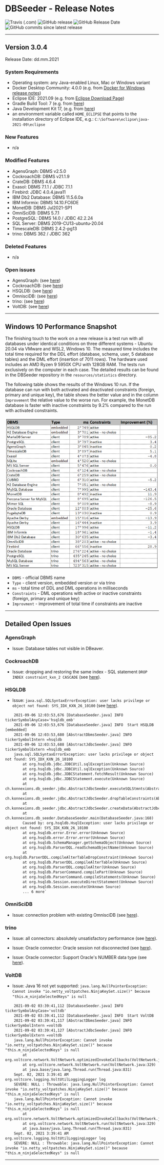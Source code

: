 # DBSeeder - Release Notes

![Travis (.com)](https://img.shields.io/travis/com/KonnexionsGmbH/db_seeder.svg?branch=master)
![GitHub release](https://img.shields.io/github/release/KonnexionsGmbH/db_seeder.svg)
![GitHub Release Date](https://img.shields.io/github/release-date/KonnexionsGmbH/db_seeder.svg)
![GitHub commits since latest release](https://img.shields.io/github/commits-since/KonnexionsGmbH/db_seeder/3.0.4.svg)

----

## Version 3.0.4

Release Date: dd.mm.2021

### System Requirements

- Operating system: any Java-enabled Linux, Mac or Windows variant
- Docker Desktop Community: 4.0.0 (e.g. from [Docker for Windows release notes](https://docs.docker.com/docker-for-windows/release-notes))
- Eclipse IDE: 2021.09 (e.g. from [Eclipse Download Page](https://www.eclipse.org/downloads))
- Gradle Build Tool: 7 (e.g. from [here](https://gradle.org/releases))
- Java Development Kit 17, (e.g. from [here](https://jdk.java.net/java-se-ri/17))
- an environment variable called `HOME_ECLIPSE` that points to the installation directory of Eclipse IDE, e.g.: `C:\Software\eclipse\java-2021-09\eclipse`

### New Features

- n/a

### Modified Features

- AgensGraph: DBMS v2.5.0
- CockroachDB: DBMS v21.1.9
- CrateDB: DBMS 4.6.4
- Exasol: DBMS 7.1.1 / JDBC 7.1.1
- Firebird: JDBC 4.0.4.java11
- IBM Db2 Database: DBMS 11.5.6.0a
- IBM Informix: DBMS 14.10.FC6DE
- MonetDB: DBMS Jul2021-SP1
- OmniSciDB: DBMS 5.7.1
- PostgreSQL: DBMS 14.0 / JDBC 42.2.24
- SQL Server: DBMS 2019-CU13-ubuntu-20.04
- TimescaleDB: DBMS 2.4.2-pg13
- trino: DBMS 362 / JDBC 362

### Deleted Features

- n/a

### Open issues

- AgensGraph: (see [here](#issues_agensgraph))
- CockroachDB: (see [here](#issues_cockroach))
- HSQLDB: (see [here](#issues_hsqldb))
- OmnisciDB: (see [here](#issues_omnisci))
- trino: (see [here](#issues_trino))
- VoltDB: (see [here](#issues_voltdb))

----

## Windows 10 Performance Snapshot

The finishing touch to the work on a new release is a test run with all databases under identical conditions on three different systems - Ubuntu 20.04 via VMware and WSL2, Windows 10. 
The measured time includes the total time required for the DDL effort (database, schema, user, 5 database tables) and the DML effort (insertion of 7011 rows). 
The hardware used includes an AMD Ryzen 9 5950X CPU with 128GB RAM. 
The tests run exclusively on the computer in each case. 
The detailed results can be found in the DBSeeder repository in the `resources/statistics` directory.

The following table shows the results of the Windows 10 run. 
If the database can run with both activated and deactivated constraints (foreign, primary and unique key), the table shows the better value and in the column `Improvement` the relative value to the worse run. 
For example, the MonetDB database is faster with inactive constraints by 9.2% compared to the run with activated constraints.

![](resources/.README_images/Perf_Snap_3.0.4_win10.png)

- `DBMS` - official DBMS name
- `Type` - client version, embedded version or via trino
- `ms` - total time of DDL and DML operations in milliseconds
- `Constraints` - DML operations with active or inactive constraints (foreign, primary and unique key)
- `Improvment` - improvement of total time if constraints are inactive 

----

## Detailed Open Issues

### <a name="issues_agensgraph"></a> AgensGraph

- Issue: Database tables not visible in DBeaver.

### <a name="issues_cockroach"></a> CockroachDB

- Issue: dropping and restoring the same index - SQL statement `DROP INDEX constraint_kxn_2 CASCADE` (see [here](https://github.com/cockroachdb/cockroach/issues/42844)).

### <a name="issues_hsqldb"></a> HSQLDB

- Issue: `java.sql.SQLSyntaxErrorException: user lacks privilege or object not found: SYS_IDX_KXN_26_10100` (see [here](https://stackoverflow.com/questions/46362160/error-java-sql-sqlsyntaxerrorexception-user-lacks-privilege-or-object-not-foun)).
```
    2021-09-06 12:03:53,676 [DatabaseSeeder.java] INFO  tickerSymbolAnyCase='hsqldb_emb'
    2021-09-06 12:03:53,676 [DatabaseSeeder.java] INFO  Start HSQLDB [embedded]
    2021-09-06 12:03:53,680 [AbstractDbmsSeeder.java] INFO  tickerSymbolIntern =hsqldb
    2021-09-06 12:03:53,688 [AbstractJdbcSeeder.java] INFO  tickerSymbolExtern =hsqldb_emb
    java.sql.SQLSyntaxErrorException: user lacks privilege or object not found: SYS_IDX_KXN_26_10100
        at org.hsqldb.jdbc.JDBCUtil.sqlException(Unknown Source)
        at org.hsqldb.jdbc.JDBCUtil.sqlException(Unknown Source)
        at org.hsqldb.jdbc.JDBCStatement.fetchResult(Unknown Source)
        at org.hsqldb.jdbc.JDBCStatement.execute(Unknown Source)
        at ch.konnexions.db_seeder.jdbc.AbstractJdbcSeeder.executeSQLStmnts(AbstractJdbcSeeder.java:1351)
        at ch.konnexions.db_seeder.jdbc.AbstractJdbcSeeder.dropTableConstraints(AbstractJdbcSeeder.java:1220)
        at ch.konnexions.db_seeder.jdbc.AbstractJdbcSeeder.createData(AbstractJdbcSeeder.java:420)
        at ch.konnexions.db_seeder.DatabaseSeeder.main(DatabaseSeeder.java:168)
        Caused by: org.hsqldb.HsqlException: user lacks privilege or object not found: SYS_IDX_KXN_26_10100
        at org.hsqldb.error.Error.error(Unknown Source)
        at org.hsqldb.error.Error.error(Unknown Source)
        at org.hsqldb.SchemaManager.getSchemaObject(Unknown Source)
        at org.hsqldb.ParserDQL.readSchemaObjectName(Unknown Source)
        at org.hsqldb.ParserDDL.compileAlterTableDropConstraint(Unknown Source)
        at org.hsqldb.ParserDDL.compileAlterTable(Unknown Source)
        at org.hsqldb.ParserDDL.compileAlter(Unknown Source)
        at org.hsqldb.ParserCommand.compilePart(Unknown Source)
        at org.hsqldb.ParserCommand.compileStatements(Unknown Source)
        at org.hsqldb.Session.executeDirectStatement(Unknown Source)
        at org.hsqldb.Session.execute(Unknown Source)
        ... 6 more`
```

### <a name="issues_omnisci"></a> OmniSciDB

- Issue: connection problem with existing OmnisciDB (see [here](https://github.com/omnisci/omniscidb/issues/668)).

### <a name="issues_trino"></a> trino

- Issue: all connectors: absolutely unsatisfactory performance (see [here](https://github.com/trinodb/trino/issues/5681)).
    
- Issue: Oracle connector: Oracle session not disconnected (see [here](https://github.com/trinodb/trino/issues/5648)).
    
- Issue: Oracle connector: Support Oracle's NUMBER data type (see [here](https://github.com/trinodb/trino/issues/2274)).

### <a name="issues_voltdb"></a> VoltDB

- Issue: Java 16 not yet supported: `java.lang.NullPointerException: Cannot invoke "io.netty_voltpatches.NinjaKeySet.size()" because "this.m_ninjaSelectedKeys" is null`
```
    2021-09-02 03:39:41,112 [DatabaseSeeder.java] INFO  tickerSymbolAnyCase='voltdb'
    2021-09-02 03:39:41,112 [DatabaseSeeder.java] INFO  Start VoltDB
    2021-09-02 03:39:41,117 [AbstractDbmsSeeder.java] INFO  tickerSymbolIntern =voltdb
    2021-09-02 03:39:41,127 [AbstractJdbcSeeder.java] INFO  tickerSymbolExtern =voltdb
    java.lang.NullPointerException: Cannot invoke "io.netty_voltpatches.NinjaKeySet.size()" because "this.m_ninjaSelectedKeys" is null
	    at org.voltcore.network.VoltNetwork.optimizedInvokeCallbacks(VoltNetwork.java:478)
	    at org.voltcore.network.VoltNetwork.run(VoltNetwork.java:329)
	    at java.base/java.lang.Thread.run(Thread.java:831)
    Sept. 02, 2021 3:39:41 AM org.voltcore.logging.VoltUtilLoggingLogger log
    SEVERE: NULL : Throwable: java.lang.NullPointerException: Cannot invoke "io.netty_voltpatches.NinjaKeySet.size()" because "this.m_ninjaSelectedKeys" is null
    java.lang.NullPointerException: Cannot invoke "io.netty_voltpatches.NinjaKeySet.size()" because "this.m_ninjaSelectedKeys" is null
	    at org.voltcore.network.VoltNetwork.optimizedInvokeCallbacks(VoltNetwork.java:478)
	    at org.voltcore.network.VoltNetwork.run(VoltNetwork.java:329)
	    at java.base/java.lang.Thread.run(Thread.java:831)
    Sept. 02, 2021 3:39:41 AM org.voltcore.logging.VoltUtilLoggingLogger log
    SEVERE: NULL : Throwable: java.lang.NullPointerException: Cannot invoke "io.netty_voltpatches.NinjaKeySet.size()" because "this.m_ninjaSelectedKeys" is null
```
    
----------

